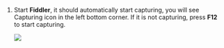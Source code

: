 1. Start **Fiddler**, it should automatically start capturing, you will see Capturing icon in the left bottom corner. If it is not capturing, press **F12** to start capturing.

   ![](https://joji.blob.core.windows.net/recipe/fiddler-2.png)